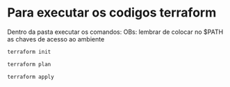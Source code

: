 # Para executar os codigos terraform

Dentro da pasta executar os comandos:
OBs: lembrar de colocar no $PATH as chaves de acesso ao ambiente

```bash
terraform init
```

```bash
terraform plan
```

```bash
terraform apply
```